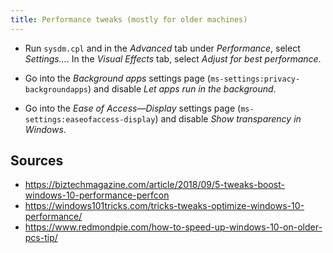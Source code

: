 ```yaml
---
title: Performance tweaks (mostly for older machines)
---
```


* Run `sysdm.cpl` and in the *Advanced* tab under *Performance*, select *Settings...*. In the *Visual Effects* tab, select *Adjust for best performance*.

* Go into the *Background apps* settings page (`ms-settings:privacy-backgroundapps`) and disable *Let apps run in the background*.

* Go into the *Ease of Access—Display* settings page (`ms-settings:easeofaccess-display`) and disable *Show transparency in Windows*.

## Sources

* https://biztechmagazine.com/article/2018/09/5-tweaks-boost-windows-10-performance-perfcon
* https://windows101tricks.com/tricks-tweaks-optimize-windows-10-performance/
* https://www.redmondpie.com/how-to-speed-up-windows-10-on-older-pcs-tip/
